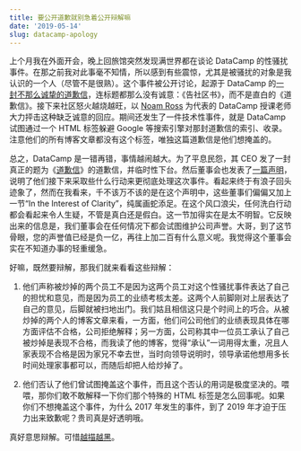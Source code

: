 ```yaml
---
title: 要公开道歉就别急着公开辩解嘛
date: '2019-05-14'
slug: datacamp-apology
---
```


上个月我在外面开会，晚上回旅馆突然发现满世界都在谈论 DataCamp 的性骚扰事件。在那之前我对此事毫不知情，所以感到有些震惊，尤其是被骚扰的对象是我认识的一个人（尽管不是很熟）。这个事件被公开讨论，起源于 DataCamp 的[一封不那么诚挚的道歉信](https://www.datacamp.com/community/blog/note-to-our-community)，连标题都那么没有诚意：《告社区书》，而不是直白的《道歉信》。接下来社区怒火越烧越旺，以 [Noam Ross](https://noamross.github.io/datacamp-sexual-assault/) 为代表的 DataCamp 授课老师大力抨击这种缺乏诚意的回应。期间还发生了一件技术性事件，就是 DataCamp 试图通过一个 HTML 标签躲避 Google 等搜索引擎对那封道歉信的索引、收录。注意他们的所有博客文章都没有这个标签，唯独这篇道歉信是他们想掩盖的。

总之，DataCamp 是一错再错，事情越闹越大。为了平息民怨，其 CEO 发了一封真正的题为《[道歉信](https://www.datacamp.com/community/blog/apology)》的道歉信，并临时性下台。然后董事会也发表了[一篇声明](https://www.datacamp.com/community/blog/board-update)，说明了他们接下来采取些什么行动来更彻底处理这次事件。看起来终于有浪子回头迹象了，然而在我看来，千不该万不该的是在这个声明中，这些董事们偏偏又加上一节“In the Interest of Clarity”，纯属画蛇添足。在这个风口浪尖，任何洗白行动都会看起来令人生疑，不管是真白还是假白。这一节加得实在是太不明智。它反映出来的信息是，我们董事会在任何情况下都会试图维护公司声誉。大哥，到了这节骨眼，您的声誉值已经是负一亿，再往上加二百有什么意义呢。我觉得这个董事会实在不知道办事的轻重缓急。

好嘛，既然要辩解，那我们就来看看这些辩解：

1. 他们声称被炒掉的两个员工不是因为这两个员工对这个性骚扰事件表达了自己的担忧和意见，而是因为员工的业绩考核太差。这两个人前脚刚对上层表达了自己的意见，后脚就被扫地出门。我们姑且相信这只是个时间上的巧合。从被炒掉的两个人的博客文章来看，一方面，他们问公司他们的业绩表现具体在哪方面评估不合格，公司拒绝解释；另一方面，公司称其中一位员工承认了自己被炒掉是表现不合格，而我读了他的博客，觉得“承认”一词用得太重，况且人家表现不合格是因为家兄不幸去世，当时向领导说明时，领导承诺他想用多长时间处理家事都可以，而随后却把人给炒掉了。

1. 他们否认了他们曾试图掩盖这个事件，而且这个否认的用词是极度坚决的。喂喂，那你们敢不敢解释一下你们那个特殊的 HTML 标签是怎么回事呢。如果你们不想掩盖这个事件，为什么 2017 年发生的事件，到了 2019 年才迫于压力出来致歉呢？贵司真是好透明哦。

真好意思辩解。可惜[越描越黑](https://www.buzzfeednews.com/article/daveyalba/datacamp-sexual-harassment-metoo-tech-startup)。
